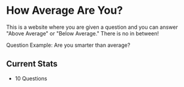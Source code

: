 # How Average Are You?

This is a website where you are given a question and you can answer "Above Average" or "Below Average." There is no in between!

Question Example: Are you smarter than average?

## Current Stats
* 10 Questions
